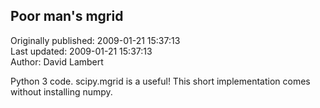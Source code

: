 ## Poor man's mgrid  
Originally published: 2009-01-21 15:37:13  
Last updated: 2009-01-21 15:37:13  
Author: David Lambert  
  
Python 3 code.
scipy.mgrid is a useful!
This short implementation comes without installing numpy.